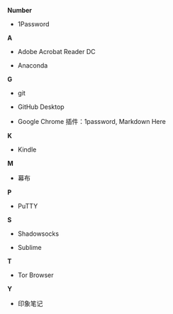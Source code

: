 **Number**

- 1Password

**A**

- Adobe Acrobat Reader DC

- Anaconda

**G**

- git

- GitHub Desktop

- Google Chrome
插件：1password, Markdown Here

**K**

- Kindle

**M**

- 幕布

**P**

- PuTTY

**S**

- Shadowsocks

- Sublime


**T**

- Tor Browser

**Y**

- 印象笔记
